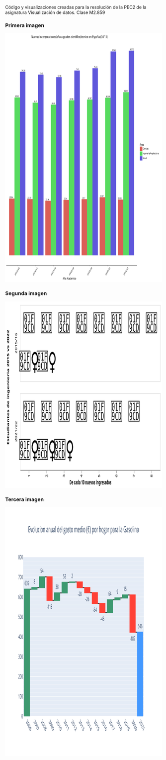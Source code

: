 Código y visualizaciones creadas para la resolución de la PEC2 de la asignatura Visualización de datos. Clase M2.859

### Primera imagen
<p align="center">
  <img width="1000" height="800" src="./BarplotEx1.svg">
</p>


### Segunda imagen

<p align="center">
  <img width="850" height="600" src="./UnitChartEx2.svg">
</p>


### Tercera imagen

<p align="center">
  <img width="1000" height="800" src="./WaterFallEx3.svg">
</p>
